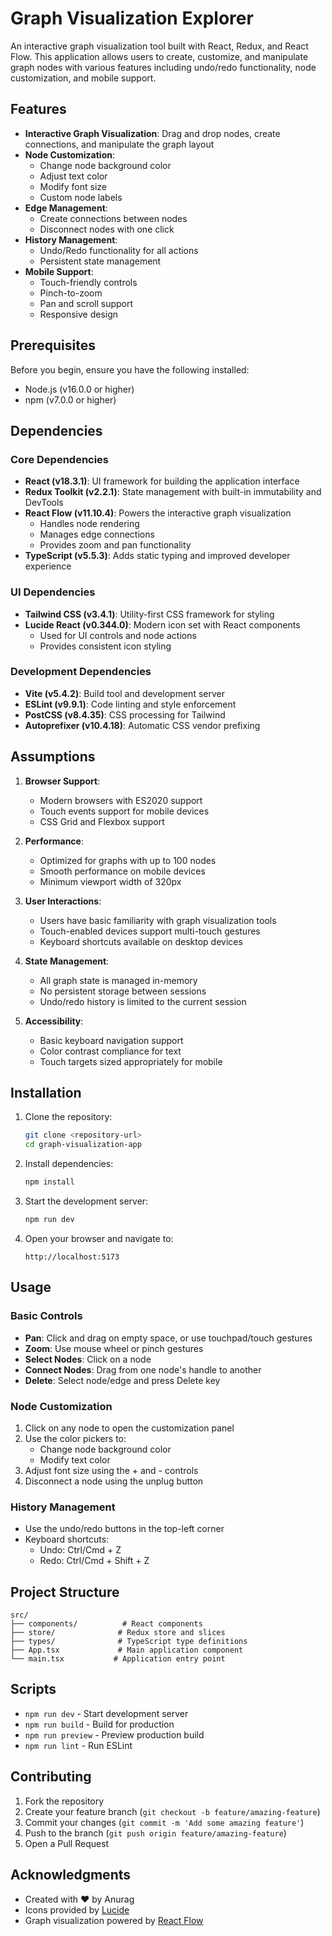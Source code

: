 # Graph Visualization Explorer

An interactive graph visualization tool built with React, Redux, and React Flow. This application allows users to create, customize, and manipulate graph nodes with various features including undo/redo functionality, node customization, and mobile support.

## Features

- **Interactive Graph Visualization**: Drag and drop nodes, create connections, and manipulate the graph layout
- **Node Customization**:
  - Change node background color
  - Adjust text color
  - Modify font size
  - Custom node labels
- **Edge Management**: 
  - Create connections between nodes
  - Disconnect nodes with one click
- **History Management**:
  - Undo/Redo functionality for all actions
  - Persistent state management
- **Mobile Support**:
  - Touch-friendly controls
  - Pinch-to-zoom
  - Pan and scroll support
  - Responsive design

## Prerequisites

Before you begin, ensure you have the following installed:
- Node.js (v16.0.0 or higher)
- npm (v7.0.0 or higher)

## Dependencies

### Core Dependencies
- **React (v18.3.1)**: UI framework for building the application interface
- **Redux Toolkit (v2.2.1)**: State management with built-in immutability and DevTools
- **React Flow (v11.10.4)**: Powers the interactive graph visualization
  - Handles node rendering
  - Manages edge connections
  - Provides zoom and pan functionality
- **TypeScript (v5.5.3)**: Adds static typing and improved developer experience

### UI Dependencies
- **Tailwind CSS (v3.4.1)**: Utility-first CSS framework for styling
- **Lucide React (v0.344.0)**: Modern icon set with React components
  - Used for UI controls and node actions
  - Provides consistent icon styling

### Development Dependencies
- **Vite (v5.4.2)**: Build tool and development server
- **ESLint (v9.9.1)**: Code linting and style enforcement
- **PostCSS (v8.4.35)**: CSS processing for Tailwind
- **Autoprefixer (v10.4.18)**: Automatic CSS vendor prefixing

## Assumptions

1. **Browser Support**:
   - Modern browsers with ES2020 support
   - Touch events support for mobile devices
   - CSS Grid and Flexbox support

2. **Performance**:
   - Optimized for graphs with up to 100 nodes
   - Smooth performance on mobile devices
   - Minimum viewport width of 320px

3. **User Interactions**:
   - Users have basic familiarity with graph visualization tools
   - Touch-enabled devices support multi-touch gestures
   - Keyboard shortcuts available on desktop devices

4. **State Management**:
   - All graph state is managed in-memory
   - No persistent storage between sessions
   - Undo/redo history is limited to the current session

5. **Accessibility**:
   - Basic keyboard navigation support
   - Color contrast compliance for text
   - Touch targets sized appropriately for mobile

## Installation

1. Clone the repository:
   ```bash
   git clone <repository-url>
   cd graph-visualization-app
   ```

2. Install dependencies:
   ```bash
   npm install
   ```

3. Start the development server:
   ```bash
   npm run dev
   ```

4. Open your browser and navigate to:
   ```
   http://localhost:5173
   ```

## Usage

### Basic Controls

- **Pan**: Click and drag on empty space, or use touchpad/touch gestures
- **Zoom**: Use mouse wheel or pinch gestures
- **Select Nodes**: Click on a node
- **Connect Nodes**: Drag from one node's handle to another
- **Delete**: Select node/edge and press Delete key

### Node Customization

1. Click on any node to open the customization panel
2. Use the color pickers to:
   - Change node background color
   - Modify text color
3. Adjust font size using the + and - controls
4. Disconnect a node using the unplug button

### History Management

- Use the undo/redo buttons in the top-left corner
- Keyboard shortcuts:
  - Undo: Ctrl/Cmd + Z
  - Redo: Ctrl/Cmd + Shift + Z

## Project Structure

```
src/
├── components/          # React components
├── store/              # Redux store and slices
├── types/              # TypeScript type definitions
├── App.tsx             # Main application component
└── main.tsx           # Application entry point
```

## Scripts

- `npm run dev` - Start development server
- `npm run build` - Build for production
- `npm run preview` - Preview production build
- `npm run lint` - Run ESLint

## Contributing

1. Fork the repository
2. Create your feature branch (`git checkout -b feature/amazing-feature`)
3. Commit your changes (`git commit -m 'Add some amazing feature'`)
4. Push to the branch (`git push origin feature/amazing-feature`)
5. Open a Pull Request


## Acknowledgments

- Created with ❤️ by Anurag
- Icons provided by [Lucide](https://lucide.dev/)
- Graph visualization powered by [React Flow](https://reactflow.dev/)
